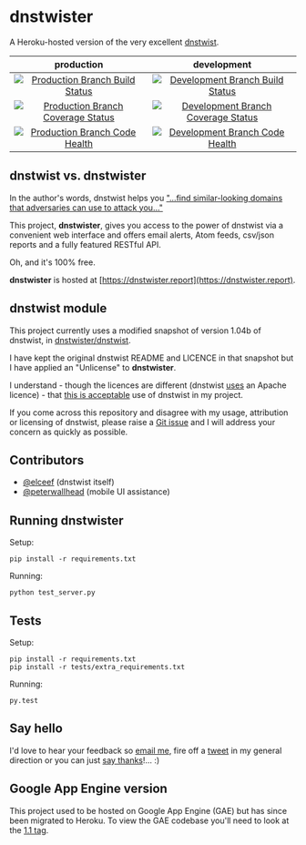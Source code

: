 # dnstwister

A Heroku-hosted version of the very excellent
[dnstwist](https://github.com/elceef/dnstwist).

|production|development|
|:--------:|:---------:|
|[![Production Branch Build Status](https://travis-ci.org/thisismyrobot/dnstwister.svg?branch=heroku-deploy)](https://travis-ci.org/thisismyrobot/dnstwister)|[![Development Branch Build Status](https://travis-ci.org/thisismyrobot/dnstwister.svg?branch=master)](https://travis-ci.org/thisismyrobot/dnstwister)|
|[![Production Branch Coverage Status](https://coveralls.io/repos/github/thisismyrobot/dnstwister/badge.svg?branch=heroku-deploy)](https://coveralls.io/github/thisismyrobot/dnstwister?branch=heroku-deploy)|[![Development Branch Coverage Status](https://coveralls.io/repos/github/thisismyrobot/dnstwister/badge.svg?branch=master)](https://coveralls.io/github/thisismyrobot/dnstwister?branch=master)|
|[![Production Branch Code Health](https://landscape.io/github/thisismyrobot/dnstwister/heroku-deploy/landscape.svg?style=flat)](https://landscape.io/github/thisismyrobot/dnstwister/heroku-deploy)|[![Development Branch Code Health](https://landscape.io/github/thisismyrobot/dnstwister/master/landscape.svg?style=flat)](https://landscape.io/github/thisismyrobot/dnstwister/master)|

## dnstwist vs. dnstwister

In the author's words, dnstwist helps you
["...find similar-looking domains that adversaries can use to attack you..."](https://github.com/elceef/dnstwist/blob/master/docs/README.md)

This project, __dnstwister__, gives you access to the power of dnstwist via a
convenient web interface and offers email alerts, Atom feeds, csv/json reports
and a fully featured RESTful API.

Oh, and it's 100% free.

__dnstwister__ is hosted at [https://dnstwister.report](https://dnstwister.report).

## dnstwist module

This project currently uses a modified snapshot of version 1.04b of dnstwist,
in [dnstwister/dnstwist](dnstwister/dnstwist).

I have kept the original dnstwist README and LICENCE in that snapshot but I
have applied an "Unlicense" to __dnstwister__.

I understand - though the licences are different (dnstwist 
[uses](https://github.com/elceef/dnstwist/blob/master/docs/LICENSE) an
Apache licence) - that [this is acceptable](http://opensource.stackexchange.com/a/963/3236)
use of dnstwist in my project.

If you come across this repository and disagree with my usage, attribution or
licensing of dnstwist, please raise a
[Git issue](https://github.com/thisismyrobot/dnstwister/issues) and I will
address your concern as quickly as possible.

## Contributors

 * [@elceef](https://github.com/elceef) (dnstwist itself)
 * [@peterwallhead](http://github.com/peterwallhead) (mobile UI assistance)

## Running dnstwister

Setup:

    pip install -r requirements.txt

Running:

    python test_server.py

## Tests

Setup:

    pip install -r requirements.txt
    pip install -r tests/extra_requirements.txt

Running:

    py.test

## Say hello

I'd love to hear your feedback so [email me](mailto:hello@dnstwister.report), fire off a [tweet](https://twitter.com/dnstwister) in my general direction or you can just [say thanks](https://saythanks.io/to/thisismyrobot)!... :)

## Google App Engine version

This project used to be hosted on Google App Engine (GAE) but has since been migrated to Heroku. To view
the GAE codebase you'll need to look at the [1.1
tag](https://github.com/thisismyrobot/dnstwister/releases/tag/1.1).
